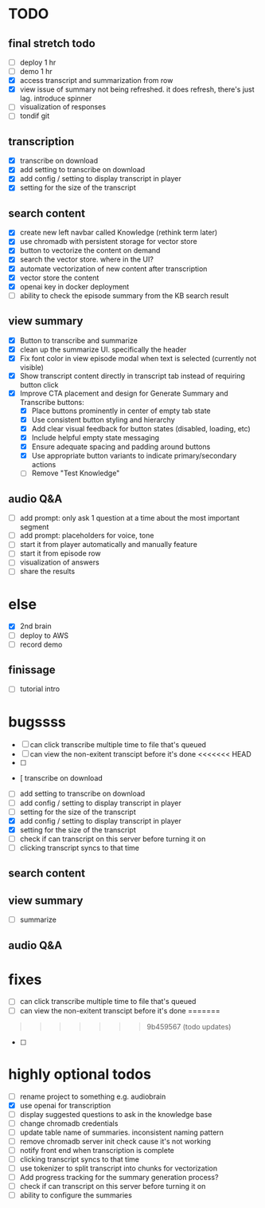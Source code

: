# TODO

## final stretch todo
- [ ] deploy 1 hr
- [ ] demo 1 hr
- [X] access transcript and summarization from row
- [X] view issue of summary not being refreshed. it does refresh, there's just lag. introduce spinner
- [ ] visualization of responses
- [ ] tondif git

## transcription

- [X] transcribe on download
- [X] add setting to transcribe on download
- [x] add config / setting to display transcript in player
- [x] setting for the size of the transcript

## search content

- [X] create new left navbar called Knowledge (rethink term later)
- [X] use chromadb with persistent storage for vector store
- [X] button to vectorize the content on demand
- [X] search the vector store. where in the UI?
- [X] automate vectorization of new content after transcription
- [X] vector store the content
- [X] openai key in docker deployment
- [ ] ability to check the episode summary from the KB search result

## view summary

- [X] Button to transcribe and summarize
- [X] clean up the summarize UI. specifically the header
- [X] Fix font color in view episode modal when text is selected (currently not visible)
- [X] Show transcript content directly in transcript tab instead of requiring button click
- [X] Improve CTA placement and design for Generate Summary and Transcribe buttons:
  - [X] Place buttons prominently in center of empty tab state
  - [X] Use consistent button styling and hierarchy
  - [X] Add clear visual feedback for button states (disabled, loading, etc)
  - [X] Include helpful empty state messaging
  - [X] Ensure adequate spacing and padding around buttons
  - [X] Use appropriate button variants to indicate primary/secondary actions
  - [ ] Remove "Test Knowledge"

## audio Q&A

- [ ] add prompt: only ask 1 question at a time about the most important segment
- [ ] add prompt: placeholders for voice, tone
- [ ] start it from player automatically and manually feature
- [ ] start it from episode row
- [ ] visualization of answers
- [ ] share the results

# else
- [X] 2nd brain
- [ ] deploy to AWS
- [ ] record demo

## finissage

- [ ] tutorial intro


# bugssss

- [ ] can click transcribe multiple time to file that's queued
- [ ] can view the non-exitent transcipt before it's done
<<<<<<< HEAD
- [ ]
- [  transcribe on download
- [ ] add setting to transcribe on download
- [ ] add config / setting to display transcript in player
- [ ] setting for the size of the transcript
- [X] add config / setting to display transcript in player
- [X] setting for the size of the transcript
- [ ] check if can transcript on this server before turning it on
- [ ] clicking transcript syncs to that time

## search content

## view summary
- [ ] summarize

## audio Q&A

# fixes
- [ ] can click transcribe multiple time to file that's queued
- [ ] can view the non-exitent transcipt before it's done
=======
>>>>>>> 9b459567 (todo updates)
- [ ] 

# highly optional todos

- [ ] rename project to something e.g. audiobrain
- [X] use openai for transcription
- [ ] display suggested questions to ask in the knowledge base
- [ ] change chromadb credentials
- [ ] update table name of summaries. inconsistent naming pattern
- [ ] remove chromadb server init check cause it's not working
- [ ] notify front end when transcription is complete
- [ ] clicking transcript syncs to that time
- [ ] use tokenizer to split transcript into chunks for vectorization
- [ ] Add progress tracking for the summary generation process?
- [ ] check if can transcript on this server before turning it on
- [ ] ability to configure the summaries
